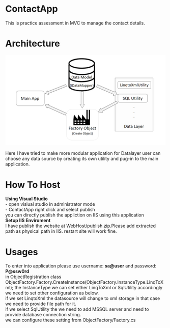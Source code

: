 # ContactApp
This is practice assessment in MVC to manage the contact details.

<h1>Architecture</h1>

 ![alt text](https://github.com/ganeshmarmat/ContactApp/blob/master/WebHost/Img1.png)

Here I have tried to make more modular application for Datalayer user can choose any data source by creating its own utility and pug-in to the main application.<br/>

 <h1>How To Host</h1>
<b>Using Visual Studio</b><br/>
- open visiual studio in administrator mode<br/>
- ContactApp right click and select publish<br/>
you can directly publish the appliction on IIS using this application<br/>
<b>Setup IIS Enviroment</b></br>
I have publish the website at WebHost/publish.zip.Please add extracted path as physical path in IIS. restart site will work fine. <br/>

<h1>Usages</h1>
  To enter into application please use username: <b>sa@user</b> and password: <b>P@ssw0rd</b><br/>
  in ObjectRegistration class ObjectFactory.Factory.CreateInstance(ObjectFactory.InstanceType.LinqToXml);
  the InstanceType we can set either LinqToXml or SqlUtility accordingly we need to set other configuration as below.<br/>
  if we set LinqtoXml the datasource will change to xml storage in that case we need to provide file path for it. <br/>
  if we select SqlUtility the we need to add MSSQL server and need to provide database connection string.<br/>
  we can configure these setting from ObjectFactory/Factory.cs</br>
  
  

